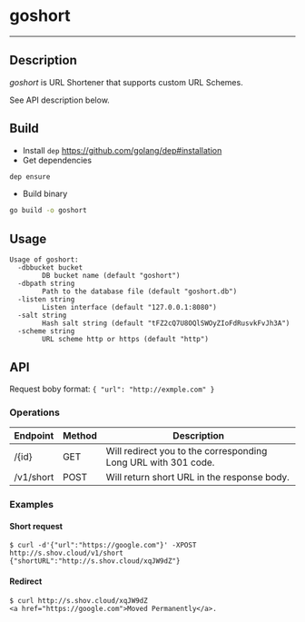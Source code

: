 # goshort
----

## Description

*goshort* is URL Shortener that supports custom URL Schemes.

See API description below.

## Build

- Install `dep` https://github.com/golang/dep#installation
- Get dependencies
```bash
dep ensure 
```
- Build binary
```bash
go build -o goshort
```

## Usage

```
Usage of goshort:
  -dbbucket bucket
        DB bucket name (default "goshort")
  -dbpath string
        Path to the database file (default "goshort.db")
  -listen string
        Listen interface (default "127.0.0.1:8080")
  -salt string
        Hash salt string (default "tFZ2cQ7U8OQlSWOyZIoFdRusvkFvJh3A")
  -scheme string
        URL scheme http or https (default "http")
```

## API

Request boby format: `{ "url": "http://exmple.com" }`

### Operations

| Endpoint   | Method   | Description                                                    |
| ---------- | -------- | -------------------------------------------------------------- |
| /{id}      | GET      | Will redirect you to the corresponding Long URL with 301 code. |
| /v1/short  | POST     | Will return short URL in the response body.                    |

### Examples

#### Short request

```
$ curl -d'{"url":"https://google.com"}' -XPOST http://s.shov.cloud/v1/short
{"shortURL":"http://s.shov.cloud/xqJW9dZ"}
```

#### Redirect

```
$ curl http://s.shov.cloud/xqJW9dZ
<a href="https://google.com">Moved Permanently</a>.
```